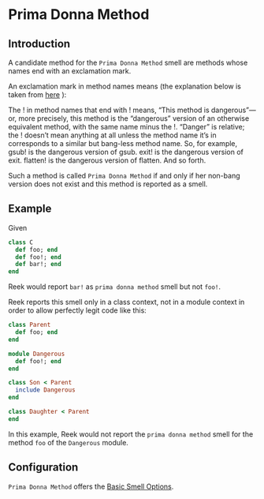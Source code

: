 # Prima Donna Method

## Introduction

A candidate method for the `Prima Donna Method` smell are methods whose names end with an exclamation mark.

An exclamation mark in method names means (the explanation below is taken from [here](http://dablog.rubypal.com/2007/8/15/bang-methods-or-danger-will-rubyist) ):

>>
The ! in method names that end with ! means, “This method is dangerous”—or, more precisely, this method is the “dangerous” version of an otherwise equivalent method, with the same name minus the !. “Danger” is relative; the ! doesn’t mean anything at all unless the method name it’s in corresponds to a similar but bang-less method name.
So, for example, gsub! is the dangerous version of gsub. exit! is the dangerous version of exit. flatten! is the dangerous version of flatten. And so forth.

Such a method is called `Prima Donna Method` if and only if her non-bang version does not exist and this method is reported as a smell.

## Example

Given

```Ruby
class C
  def foo; end
  def foo!; end
  def bar!; end
end
```

Reek would report `bar!` as `prima donna method` smell but not `foo!`.

Reek reports this smell only in a class context, not in a module context in order to allow perfectly legit code like this:


```Ruby
class Parent
  def foo; end
end

module Dangerous
  def foo!; end
end

class Son < Parent
  include Dangerous
end

class Daughter < Parent
end
```

In this example, Reek would not report the `prima donna method` smell for the method `foo` of the `Dangerous` module.

## Configuration

`Prima Donna Method` offers the [Basic Smell Options](Basic-Smell-Options.md).

